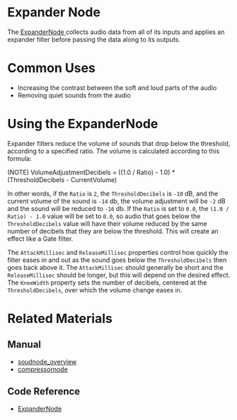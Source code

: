 # Expander Node
The [ ExpanderNode ](https://plasmaengine.github.io/PlasmaDocs/Plasma1/C++/code_reference/class_reference/expandernode.markdown) collects audio data from all of its inputs and applies an expander filter before passing the data along to its outputs. 

# Common Uses

- Increasing the contrast between the soft and loud parts of the audio
- Removing quiet sounds from the audio

# Using the ExpanderNode 

Expander filters reduce the volume of sounds that drop below the threshold, according to a specified ratio. The volume is calculated according to this formula:

(NOTE) VolumeAdjustmentDecibels = ((1.0 / Ratio) - 1.0) * (ThresholdDecibels - CurrentVolume)

In other words, if the `Ratio` is `2`, the `ThresholdDecibels` is `-10` dB, and the current volume of the sound is `-14` db, the volume adjustment will be `-2` dB and the sound will be reduced to `-16` db.  If the `Ratio` is set to `0.0`, the `(1.0 / Ratio) - 1.0` value will be set to `0.0`, so audio that goes below the `ThresholdDecibels` value will have their volume reduced by the same number of decibels that they are below the threshold. This will create an effect like a Gate filter.

The `AttackMillisec` and `ReleaseMillisec` properties control how quickly the filter eases in and out as the sound goes below the `ThresholdDecibels` then goes back above it. The `AttackMillisec` should generally be short and the `ReleaseMillisec` should be longer, but this will depend on the desired effect. The `KneeWidth` property sets the number of decibels, centered at the `ThresholdDecibels`, over which the volume change eases in. 

# Related Materials
## Manual
- [soudnode_overview](https://plasmaengine.github.io/PlasmaDocs/Plasma1/Editor/audio/soundnode/soudnode_overview.markdown)
- [compressornode](https://plasmaengine.github.io/PlasmaDocs/Plasma1/Editor/audio/soundnode/compressornode.markdown)

## Code Reference
- [ ExpanderNode ](https://plasmaengine.github.io/PlasmaDocs/Plasma1/C++/code_reference/class_reference/expandernode.markdown) 

 